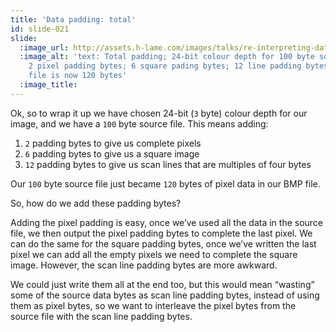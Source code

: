 ```yaml
---
title: 'Data padding: total'
id: slide-021
slide:
  :image_url: http://assets.h-lame.com/images/talks/re-interpreting-data/slides/021.png
  :image_alt: 'text: Total padding; 24-bit colour depth for 100 byte source file;
    2 pixel padding bytes; 6 square pading bytes; 12 line padding bytes; 100 byte
    file is now 120 bytes'
  :image_title:
---
```

Ok, so to wrap it up we have chosen 24-bit (`3` byte) colour depth for our image, and we have a `100` byte source file.  This means adding:

1. `2` padding bytes to give us complete pixels
1. `6` padding bytes to give us a square image
1. `12` padding bytes to give us scan lines that are multiples of four bytes

Our `100` byte source file just became `120` bytes of pixel data in our BMP file.

So, how do we add these padding bytes?

Adding the pixel padding is easy, once we’ve used all the data in the source file, we then output the pixel padding bytes to complete the last pixel.  We can do the same for the square padding bytes, once we’ve written the last pixel we can add all the empty pixels we need to complete the square image.  However, the scan line padding bytes are more awkward.

We could just write them all at the end too, but this would mean “wasting” some of the source data bytes as scan line padding bytes, instead of using them as pixel bytes, so we want to interleave the pixel bytes from the source file with the scan line padding bytes.
